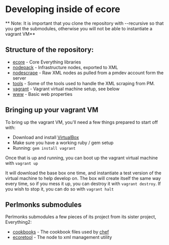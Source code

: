 # Developing inside of ecore

** Note: It is important that you clone the repository with --recursive so that you get the submodules, otherwise you will not be able to instantiate a vagrant VM**

## Structure of the repository:

 * [ecore](https://github.com/perlmonks/perlmonks/tree/master/ecore) - Core Everything libraries
 * [nodepack](https://github.com/perlmonks/perlmonks/tree/master/nodepack) - Infrastructure nodes, exported to XML
 * [nodescrape](https://github.com/perlmonks/perlmonks/tree/master/nodescrape) - Raw XML nodes as pulled from a pmdev account form the server
 * [tools](https://github.com/perlmonks/perlmonks/tree/master/tools) - Some of the tools used to handle the XML scraping from PM.
 * [vagrant](https://github.com/perlmonks/perlmonks/tree/master/vagrant) - Vagrant virtual machine setup, see below
 * [www](https://github.com/perlmonks/perlmonks/tree/master/www) - Basic web properties

## Bringing up your vagrant VM
To bring up the vagrant VM, you'll need a few things prepared to start off with:

 * Download and install [VirtualBox](https://www.virtualbox.org/)
 * Make sure you have a working ruby / gem setup
 * Running: `gem install vagrant`

Once that is up and running, you can boot up the vagrant virtual machine with
`vagrant up`

It will download the base box one time, and instantiate a test version of the virtual machine to help develop on. The box will create itself the same way every time, so if you mess it up, you can destroy it with `vagrant destroy`. If you wish to stop it, you can do so with `vagrant halt`

## Perlmonks submodules
Perlmonks submodules a few pieces of its project from its sister project, Everything2:

 * [cookbooks](https://github.com/everything2/cookbooks) - The cookbook files used by [chef](http://www.opscode.com/chef/)
 * [ecoretool](https://github.com/everything2/ecoretool) - The node to xml management utility
